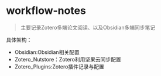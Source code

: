 # workflow-notes
> 主要记录Zotero多端论文阅读、以及Obsidian多端同步笔记

具体架构：
- Obsidian:Obsidian相关配置
- Zotero_Nutstore：Zotero利用坚果云同步配置
- Zotero_Plugins:Zotero插件记录与配置